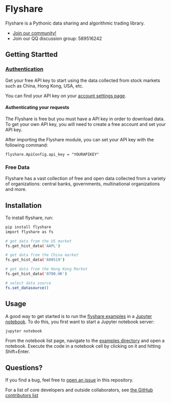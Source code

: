 # Flyshare


Flyshare is a Pythonic data sharing and algorithmic trading library. 

- [Join our community!](https://groups.google.com/forum/#!forum/flyshare)
- Join our QQ discussion group: 589516242

## Getting Startted
### [Authentication](http://www.asiabigdata.org/registration/)

Get your free API key to start using the data collected from stock markets such as China, Hong Kong, USA, etc.

You can find your API key on your [account settings page](http://www.asiabigdata.org/login/).

#### Authenticating your requests
The Flyshare is free but you must have a API key in order to download data. To get your own API key, you will need to create a free  account and set your API key.

After importing the Flyshare module, you can set your API key with the following command: 
```
flyshare.ApiConfig.api_key = "YOURAPIKEY"
```

### Free Data
Flyshare has a vast collection of free and open data collected from a variety of organizations: 
central banks, governments, multinational organizations and more. 


## Installation

To install flyshare, run:

```bash
pip install flyshare
import flyshare as fs

# get data from the US market
fs.get_hist_data('AAPL')

# get data from the China market
fs.get_hist_data('600519')

# get data from the Hong Kong Market
fs.get_hist_data('0700.HK')

# select data source
fs.set_datasource()

```

## Usage

A good way to get started is to run the [flyshare examples](tutorial) in
a [Jupyter notebook](http://jupyter.org/). To do this, you first want to
start a Jupyter notebook server:

```bash
jupyter notebook
```

From the notebook list page, navigate to the [examples directory](tutorial)
and open a notebook. Execute the code in a notebook cell by clicking on it
and hitting Shift+Enter.


## Questions?

If you find a bug, feel free to [open an issue](https://github.com/duanrb/flyshare/issues) in this repository.


For a list of core developers and outside collaborators, see [the GitHub contributors list](https://github.com/duanrb/flyshare/graphs/contributors)